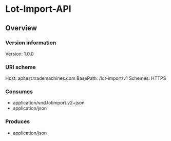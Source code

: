 # Lot-Import-API

## Overview
### Version information
Version: 1.0.0

### URI scheme
Host: apitest.trademachines.com
BasePath: /lot-import/v1
Schemes: HTTPS

### Consumes

* application/vnd.lotimport.v2+json
* application/json


### Produces

* application/json


